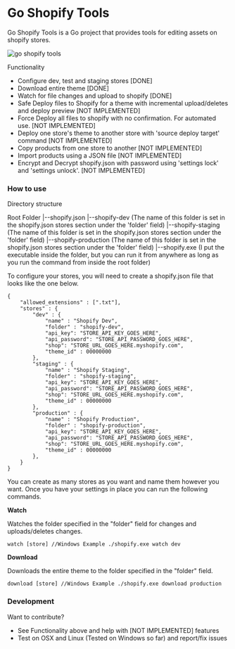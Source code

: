 # Go Shopify Tools

Go Shopify Tools is a Go project that provides tools for editing assets on shopify stores.

![go shopify tools](https://github.com/zachzurn/go_shopify_tools/raw/master/img/go_shopify_tools.png)

Functionality
  - Configure dev, test and staging stores [DONE]
  - Download entire theme [DONE]
  - Watch for file changes and upload to shopify [DONE]
  - Safe Deploy files to Shopify for a theme with incremental upload/deletes and deploy preview [NOT IMPLEMENTED]
  - Force Deploy all files to shopify with no confirmation. For automated use. [NOT IMPLEMENTED]
  - Deploy one store's theme to another store with 'source deploy target' command [NOT IMPLEMENTED] 
  - Copy products from one store to another [NOT IMPLEMENTED]
  - Import products using a JSON file [NOT IMPLEMENTED]
  - Encrypt and Decrypt shopify.json with password using 'settings lock' and 'settings unlock'. [NOT IMPLEMENTED]

### How to use

Directory structure

Root Folder
|--shopify.json
|--shopify-dev (The name of this folder is set in the shopify.json stores section under the 'folder' field)
|--shopify-staging (The name of this folder is set in the shopify.json stores section under the 'folder' field)
|--shopify-production (The name of this folder is set in the shopify.json stores section under the 'folder' field)
|--shopify.exe (I put the executable inside the folder, but you can run it from anywhere as long as you run the command from inside the root folder)

To configure your stores, you will need to create a shopify.json file that looks like the one below.

    {
    	"allowed_extensions" : [".txt"],
    	"stores" : {
    		"dev" : {
    			"name" : "Shopify Dev",
    			"folder" : "shopify-dev",
    			"api_key": "STORE_API_KEY_GOES_HERE",
    			"api_password": "STORE_API_PASSWORD_GOES_HERE",
    			"shop": "STORE_URL_GOES_HERE.myshopify.com",
    			"theme_id" : 00000000
    		},
    		"staging" : {
    			"name" : "Shopify Staging",
    			"folder" : "shopify-staging",
    			"api_key": "STORE_API_KEY_GOES_HERE",
    			"api_password": "STORE_API_PASSWORD_GOES_HERE",
    			"shop": "STORE_URL_GOES_HERE.myshopify.com",
    			"theme_id" : 00000000
    		},
    		"production" : {
    			"name" : "Shopify Production",
    			"folder" : "shopify-production",
    			"api_key": "STORE_API_KEY_GOES_HERE",
    			"api_password": "STORE_API_PASSWORD_GOES_HERE",
    			"shop": "STORE_URL_GOES_HERE.myshopify.com",
    			"theme_id" : 00000000
    		},
    	}
    }
    
You can create as many stores as you want and name them however you want. Once you have your settings in place you can run the following commands.

**Watch**

Watches the folder specified in the "folder" field for changes and uploads/deletes changes.

    watch [store] //Windows Example ./shopify.exe watch dev
    
**Download**

Downloads the entire theme to the folder specified in the "folder" field.
    
    download [store] //Windows Example ./shopify.exe download production

### Development

Want to contribute?

- See Functionality above and help with [NOT IMPLEMENTED] features
- Test on OSX and Linux (Tested on Windows so far) and report/fix issues